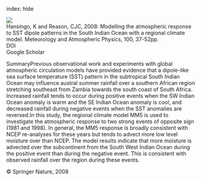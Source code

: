 index: hide

<div class="Citation">
    <div class="Citation-thumb CitationThumb-linked"  data-href="https://doi.org/10.1007/s00703-008-0294-7">
      <img src="https://static.claimspace.cloud/climate-study-static/refs/thumbs/14/Hansingo_and_Reason_2008-thumb.png" />
    </div>

  <div class="Citation-body">
    <div class="Citation-text">Hansingo, K and Reason, CJC, 2008: Modelling the atmospheric response to SST dipole patterns in the South Indian Ocean with a regional climate model. <span class="Article-journal">Meteorology and Atmospheric Physics, </span><span class="Article-volume">100, </span>37-52pp.</div>
    <div class="Citation-links">
      <div class="CitationLink" data-href="https://doi.org/10.1007/s00703-008-0294-7">
        <div class="CitationLink-icon CitationLink-Doi"></div>
        <div class="CitationLink-text">DOI</div>
      </div>
      <div class="CitationLink" data-href="https://scholar.google.com/scholar?q=10.1007/s00703-008-0294-7">
        <div class="CitationLink-icon CitationLink-Scholar"></div>
        <div class="CitationLink-text">Google Scholar</div>
      </div>
    </div>
  </div>
</div>

SummaryPrevious observational work and experiments with global atmospheric circulation models have provided evidence that a dipole-like sea surface temperature (SST) pattern in the subtropical South Indian Ocean may influence austral summer rainfall over a southern African region stretching southeast from Zambia towards the south coast of South Africa. Increased rainfall tends to occur during positive events when the SW Indian Ocean anomaly is warm and the SE Indian Ocean anomaly is cool, and decreased rainfall during negative events when the SST anomalies are reversed.In this study, the regional climate model MM5 is used to investigate the atmospheric response to two strong events of opposite sign (1981 and 1998). In general, the MM5 response is broadly consistent with NCEP re-analyses for these years but tends to advect more low level moisture over than NCEP. The model results indicate that more moisture is advected over the subcontinent from the South West Indian Ocean during the positive event than during the negative event. This is consistent with observed rainfall over the region during these events.

<div class="Citation-copy">
&copy; Springer Nature, 2008
</div>